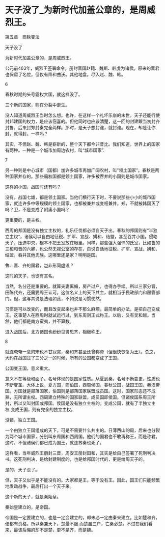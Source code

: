 # 天子没了_为新时代加盖公章的，是周威烈王。

第五章　商鞅变法

天子没了

为新时代加盖公章的，是周威烈王。

公元前403年，威烈王签署命令，册封晋国赵籍、魏斯、韩虔为诸侯。原来的晋君也保留了名位，但仅有绛和曲沃。其他地盘，尽入赵、魏、韩。

6

春秋时期的头号霸权大国，就这样没了。

三个新的国家，则在分裂中诞生。

没人知道周威烈王当时怎么想。也许，在这样一个礼坏乐崩的末世，天子还能行使封邦建国的权力，是应该窃喜的。但他同时也应该清楚，这一回的封建跟当初封齐封鲁，后来封郑封秦完全两样。那时，是天子想封谁，就封谁。现在，却是让你封，就得封。一样吗？

其实，不但赵、魏、韩是崭新的，整个天下都今非昔比。我们知道，世界上的国家有两种。一种是一个城市加周边农村，叫“城市国家”.

7

另一种则是中心城市（国都）加许多城市再加广阔农村，叫“领土国家”。春秋是两种国家并存的。那些霸权国都是领土国家，许多被吞并的小国则是城市国家。

这样的小国，战国时还有吗？

没有。战国七雄，都是领土国家。当他们横行天下时，不要说那些小小的城市国家，就连许多中等规模的领土国家，也都被兼并或变相兼并。郑，不就被韩国灭了吗？卫，不是变成了附庸小国吗？

更重要的，是主权。

西周的邦国是没有独立主权的，礼乐征伐都必须自天子出。春秋的邦国则有“半独立主权”，诸侯可以自由地征税、扩军、宣战、媾和、结盟，甚至吞并小国，侵略天子，压迫中央，根本不把王室放在眼里。同样，那些强大强悍的氏室，比如鲁的三桓和晋的六卿，也公然无视公室的存在，自说自话地征税、扩军、宣战、媾和、结盟，吞并其他氏族。这哪里还是家？明明是国。

鲁、晋、齐的国君，岂非形同虚设？

这时的天子，也徒有其名。

当然，名分还是重要的。就算夫妻离婚，房产过户，也得办手续。所以三家分晋，田陈代齐，还需要周王认可。这位名义上的天下共主，就相当于民政部门和房管部门。但，这与其说是法理如此，不如说是习惯使然。

习惯是可以改变的，而且改变起来也并不那么麻烦。最简单的办法，是把自己变成王。这事楚人在西周时就试运行过，到东周则正式称王。以后，又有吴和越。当然，他们都是南方蛮夷，并不算数。

进入战国后，北方诸国也纷纷见贤思齐，相继称王。

8

就连奄奄一息的宋也不甘寂寞，秦和齐甚至还曾称帝（但很快恢复为王）。总之，大约在战国过了三分之一的时候，所有的公国都变成了王国。

公国变王国，意义重大。

意义不在等级和面子。名号体现的是国家性质。从夏到秦，名号不断变更，性质也不断变革。大体上说，夏方国，商伯国，西周侯国，春秋公国，战国王国，秦汉帝国。方国就是部落国家，伯国则是部落国家联盟成员国。这时，国家形态还不成熟，无所谓主权。西周建立特殊的国家联盟，成员国即侯国。但诸侯国系周王所封，所以又叫封国或邦国。侯国是没有独立主权的。变成公国，就有了半独立主权.变成王国，则有完全的独立主权。

没错，独立王国。

一个由独立王国组成的天下，可是不需要什么共主的。日薄西山的周，后来也分裂为两个城市国家，分别叫东周国和西周国。他们的国君也不敢再称王，而是称君。这时，不但诸侯们都已成为国王，就连苏秦也死了。

这样看，当年威烈王册封三晋，周安王册封田和，其实是给自己签署了死刑判决书。这死刑判决，是给封建制度的，也是给邦国时代的，更是给周天子的。

是的，天子没了。

但，天子又似乎是不能没有的。大家都是王，等于没有王。因此，国王们只能频繁地发动战争，最后打出一个天子来。

这个新的天子，就是秦始皇。

秦始皇建立的，是帝国。

帝国是一定要建立的，也是一定会建立的，却未必一定由秦来建立。比如楚和齐，便都有资格。所以秦兼天下，楚最不服.而楚虽三户，亡秦必楚。不过在我们看来，最该后悔的却不是楚，更不是齐，而是魏。